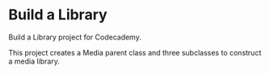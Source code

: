 # Build a Library
Build a Library project for Codecademy. 

This project creates a Media parent class and three subclasses to construct a media library. 